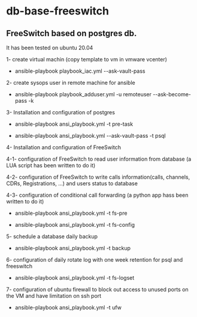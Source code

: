 # db-base-freeswitch
## FreeSwitch based on postgres db.
It has been tested on ubuntu 20.04

1- create virtual machin (copy template to vm in vmware vcenter)

* ansible-playbook playbook_iac.yml --ask-vault-pass 

2- create sysops user in remote machine for ansible

* ansible-playbook playbook_adduser.yml -u remoteuser --ask-become-pass -k

3- Installation and configuration of postgres 

* ansible-playbook ansi_playbook.yml -t pre-task

* ansible-playbook ansi_playbook.yml --ask-vault-pass -t psql

4- Installation and configuration of FreeSwitch

4-1- configuration of FreeSwitch to read user information from database (a LUA script has been written to do it)

4-2- configuration of FreeSwitch to write calls information(calls, channels, CDRs, Registrations, ...) and users status to database

4-3- configuration of conditional call forwarding (a python app hass been written to do it)

* ansible-playbook ansi_playbook.yml -t fs-pre

* ansible-playbook ansi_playbook.yml -t fs-config

5- schedule a database daily backup

* ansible-playbook ansi_playbook.yml -t backup

6- configuration of daily rotate log with one week retention for psql and freeswitch

* ansible-playbook ansi_playbook.yml -t fs-logset

7- configuration of ubuntu firewall to block out access to unused ports on the VM and have limitation on ssh port

* ansible-playbook ansi_playbook.yml -t ufw
